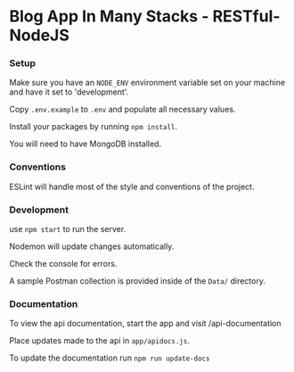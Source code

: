 # Blog App In Many Stacks - RESTful-NodeJS

### Setup

Make sure you have an `NODE_ENV` environment variable set on your machine and have it set to 'development'.

Copy `.env.example` to `.env` and populate all necessary values.

Install your packages by running `npm install`.

You will need to have MongoDB installed.

### Conventions
ESLint will handle most of the style and conventions of the project.

### Development

use `npm start` to run the server.

Nodemon will update changes automatically.

Check the console for errors.

A sample Postman collection is provided inside of the `Data/` directory.

### Documentation

To view the api documentation, start the app and visit /api-documentation

Place updates made to the api in `app/apidocs.js`.

To update the documentation run `npm run update-docs`
